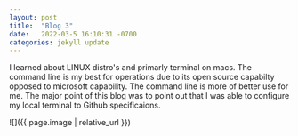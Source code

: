 ```yaml
---
layout: post
title:  "Blog 3"
date:   2022-03-5 16:10:31 -0700
categories: jekyll update
---
```


I learned about LINUX distro's and primarly terminal on macs. The command line is my best for operations due to its open source capabilty opposed to microsoft capability. The command line is more of better use for me. The major point of this blog was to point out that I was able to configure my local terminal to Github specificaions.


![]({{ page.image | relative_url }})
